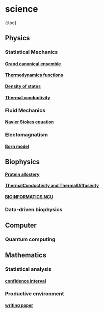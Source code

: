 # science

{:toc}
## Physics

### Statistical Mechanics
#### [Grand canonical ensemble](grand_canonical.md)
#### [Thermodynamics functions](thermodynamic_functions.md)

#### [Density of states](dos.md)
#### [Thermal conductivity](thermal_conductivity.md)


###  Fluid Mechanics
#### [Navier Stokes equation](navier_stokes_equation.md)
### Electomagnatism
#### [Born model](Born_model.md)

## Biophysics
#### [Protein allostery](protein_allostery.md)

#### [ThermalConductivity and ThermalDiffusivity](ThermalConductivity_ThermalDiffusivity.md)

#### [BIOINFORMATICS NCU](ncu-bioinfo.md)
### Data-driven biophysics

## Computer
###  Quantum computing

## Mathematics

### Statistical analysis
#### [confidence interval](confidence_interval.md)

### Productive environment
#### [writing paper](writing_paper.md)


